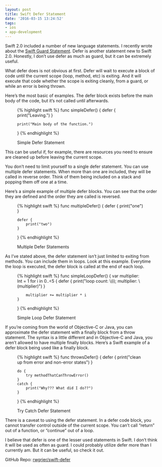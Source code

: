 ```yaml
---
layout: post
title: Swift Defer Statement
date: '2016-03-15 13:24:52'
tags:
- ios
- app-development
---
```


Swift 2.0 included a number of new language statements. I recently wrote about the [Swift Guard Statement](/2016/03/08/swift-guard-statement/). Defer is another statement new to Swift 2.0. Honestly, I don’t use defer as much as guard, but it can be extremely useful.

What defer does is not obvious at first. Defer will wait to execute a block of code until the current scope (loop, method, etc) is exiting. And it will execute that code whether the scope is exiting cleanly, from a guard, or while an error is being thrown.

Here’s the most basic of examples. The defer block exists before the main body of the code, but it’s not called until afterwards.

<figure class="figure">
{% highlight swift %}
func simpleDefer() {
	defer {
		print("Leaving.")
	}
		
	print("Main body of the function.")
}
{% endhighlight %}

<figcaption class="figure-caption">Simple Defer Statement</figcaption>
</figure>

This can be useful if, for example, there are resources you need to ensure are cleaned up before leaving the current scope.

You don’t need to limit yourself to a single defer statement. You can use multiple defer statements. When more than one are included, they will be called in reverse order. Think of them being included on a stack and popping them off one at a time.

Here’s a simple example of multiple defer blocks. You can see that the order they are defined and the order they are called is reversed.

<figure class="figure">
{% highlight swift %}
func multipleDefer() {
	defer {
		print("one")
	}
	
	defer {
		print("two")
	}
}
{% endhighlight %}

<figcaption class="figure-caption">Multiple Defer Statements</figcaption>
</figure>

As I’ve stated above, the defer statement isn’t just limited to exiting from methods. You can include them in loops. Look at this example. Everytime the loop is executed, the defer block is called at the end of each loop.

<figure class="figure">
{% highlight swift %}
func simpleLoopDefer() {
	var multiplier: Int = 1
	for i in 0..<5 {
		defer {
			print("loop count: \(i); multiplier: \(multiplier)")
		}
		
		multiplier += multiplier * i
	}
}
{% endhighlight %}

<figcaption class="figure-caption">Simple Loop Defer Statement</figcaption>
</figure>

If you’re coming from the world of Objective-C or Java, you can approximate the defer statement with a finally block from a throw statement. The syntax is a little different and in Objective-C and Java, you aren’t allowed to have multiple finally blocks. Here’s a Swift example of a defer block being used like a finally block.

<figure class="figure">
{% highlight swift %}
func throwsDefer() {
	defer {
		print("clean up from error and non-error states")
	}
	
	do {
		try methodThatCanThrowError()
	}
	catch {
		print("Why??? What did I do??")
	}
}
{% endhighlight %}

<figcaption class="figure-caption">Try Catch Defer Statement</figcaption>
</figure>

There is a caveat to using the defer statement. In a defer code block, you cannot transfer control outside of the current scope. You can’t call “return” out of a function, or “continue” out of a loop.

I believe that defer is one of the lesser used statements in Swift. I don’t think it will be used as often as guard. I could probably utilize defer more than I currently am. But it can be useful, so check it out.

GitHub Repo: [rwgrier/swift-defer](https://github.com/rwgrier/swift-defer)

